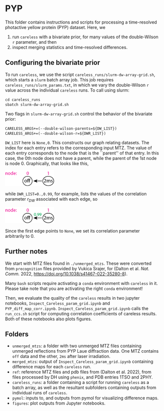 # PYP

This folder contains instructions and scripts for processing a time-resolved photactive yellow protein (PYP) dataset. Here, we
1. run `careless` with a bivariate prior, for many values of the double-Wilson `r` parameter, and then 
2. inspect merging statistics and time-resolved differences.

## Configuring the bivariate prior
To run `careless`, we use the script `careless_runs/slurm-dw-array-grid.sh`, which starts a `slurm` batch array job. This job requires `careless_runs/slurm_params.txt`, in which we vary the double-Wilson `r` value across the individual `careless` runs.  To call using slurm: 

```
cd careless_runs
sbatch slurm-dw-array-grid.sh
```

Two flags in `slurm-dw-array-grid.sh` control the behavior of the bivariate prior:

```
CARELESS_ARGS+=(--double-wilson-parents=${DW_LIST}) 
CARELESS_ARGS+=(--double-wilson-r=${DWR_LIST})
```

`DW_LIST` here is `None,0`. This constructs our graph relating datasets. The index for each entry refers to the corresponding input MTZ. The value of each entry corresponds to the node that is the ``parent'' of that entry. 
In this case, the 0th node does not have a parent, while the parent of the 1st node is node 0. Graphically, that looks like this,

<img src="figures/PYP_example_online_v2.png" alt="PYP example graph" width="160"/>

while `DWR_LIST=0.,0.99`, for example, lists the values of the correlation parameter $r_{DW}$ associated with each edge, so

<img src="figures/PYP_example_online_v3.png" alt="PYP example graph" width="160"/>

Since the first edge points to `None`, we set its correlation parameter arbitrarily to 0.

## Further notes
We start with MTZ files found in `./unmerged_mtzs`. These were converted from `precognition` files provided by Vukica Srajer, for (Dalton et al. *Nat. Comm.* 2022, https://doi.org/10.1038/s41467-022-35280-8). 

Many `bash` scripts require activating a `conda` environment with `careless` in it. Please take note that you are activating the right `conda` environment!  

Then, we evaluate the quality of the `careless` results in two jupyter notebooks, `Inspect_Careless_param_grid.ipynb` and `PYP_diff_map_corr.ipynb`. `Inspect_Careless_param_grid.ipynb` calls the `run_ccs.sh` script for computing correlation coefficients of careless results. Both of these notebooks also plots figures. 


## Folders

- `unmerged_mtzs`: a folder with two unmerged MTZ files containing unmerged reflections from PYP Laue diffraction data. One MTZ contains `off` data and the other, `2ms` after laser irradiation. 
- `merged_mtzs`: output of `Inspect_Careless_param_grid.ipynb` containing difference maps for each `careless` run.
- `ref`: reference MTZ files and pdb files from (Dalton et al. 2022), from files processed by DH using `phenix`, and PDB entries 1TSO and 2PHY. 
- `careless_runs`: a folder containing a script for running `careless` as a batch array, as well as the resultant subfolders containing outputs from individual runs of `careless`. 
- `pymol`: inputs to, and outputs from pymol for visualizing difference maps. 
- `figures`: plot outputs from Jupyter notebooks. 
